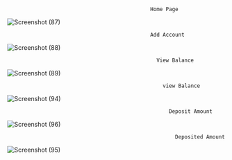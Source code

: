                                                   Home Page
![Screenshot (87)](https://github.com/AarthiSubedar/Banking-Management-System/assets/152061594/317c618b-60ed-4d5c-b2a5-85a5fa652cab)

                                                  Add Account
![Screenshot (88)](https://github.com/AarthiSubedar/Banking-Management-System/assets/152061594/8ad7c2bf-dec7-4199-aec6-857891c86b37)

                                                    View Balance
![Screenshot (89)](https://github.com/AarthiSubedar/Banking-Management-System/assets/152061594/f8cd2c27-fa34-42a5-a61f-1132b262af15)

                                                      view Balance
![Screenshot (94)](https://github.com/AarthiSubedar/Banking-Management-System/assets/152061594/6a5cf7d5-1e8b-412b-b7f6-f80ad552df48)

                                                        Deposit Amount
![Screenshot (96)](https://github.com/AarthiSubedar/Banking-Management-System/assets/152061594/170207dd-b59d-4128-9047-aa9197568343)

                                                          Deposited Amount
![Screenshot (95)](https://github.com/AarthiSubedar/Banking-Management-System/assets/152061594/370391fe-049b-485c-8a5d-1d3db6351ce1)
